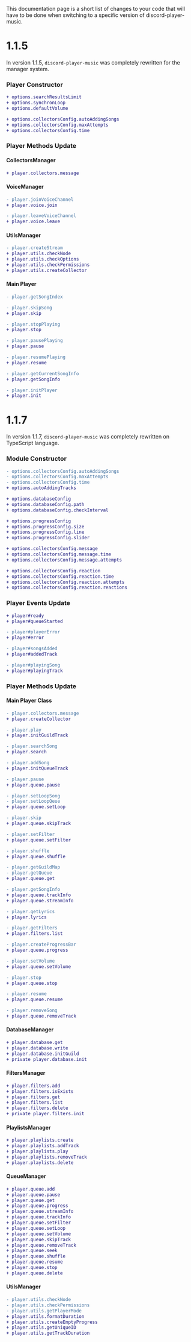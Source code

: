 This documentation page is a short list of changes to your code that will have to be done when switching to a specific version of discord-player-music.

# 1.1.5
In version 1.1.5, `discord-player-music` was completely rewritten for the manager system.

### Player Constructor

```diff
+ options.searchResultsLimit
+ options.synchronLoop
+ options.defaultVolume

+ options.collectorsConfig.autoAddingSongs
+ options.collectorsConfig.maxAttempts
+ options.collectorsConfig.time
```

### Player Methods Update
#### CollectorsManager

```diff
+ player.collectors.message
```

#### VoiceManager

```diff
- player.joinVoiceChannel
+ player.voice.join

- player.leaveVoiceChannel
+ player.voice.leave
```

#### UtilsManager

```diff
- player.createStream
+ player.utils.checkNode
+ player.utils.checkOptions
+ player.utils.checkPermissions
+ player.utils.createCollector
```

#### Main Player

```diff
- player.getSongIndex

- player.skipSong
+ player.skip

- player.stopPlaying
+ player.stop

- player.pausePlaying
+ player.pause

- player.resumePlaying
+ player.resume

- player.getCurrentSongInfo
+ player.getSongInfo

- player.initPlayer
+ player.init
```

# 1.1.7
In version 1.1.7, `discord-player-music` was completely rewritten on TypeScript language.

### Module Constructor

```diff
- options.collectorsConfig.autoAddingSongs
- options.collectorsConfig.maxAttempts
- options.collectorsConfig.time
+ options.autoAddingTracks

+ options.databaseConfig
+ options.databaseConfig.path
+ options.databaseConfig.checkInterval

+ options.progressConfig
+ options.progressConfig.size
+ options.progressConfig.line
+ options.progressConfig.slider

+ options.collectorsConfig.message
+ options.collectorsConfig.message.time
+ options.collectorsConfig.message.attempts

+ options.collectorsConfig.reaction
+ options.collectorsConfig.reaction.time
+ options.collectorsConfig.reaction.attempts
+ options.collectorsConfig.reaction.reactions
```

### Player Events Update

```diff
+ player#ready
+ player#queueStarted

- player#playerError
+ player#error

- player#songsAdded
+ player#addedTrack

- player#playingSong
+ player#playingTrack
```

### Player Methods Update

#### Main Player Class

```diff
- player.collectors.message
+ player.createCollector

- player.play
+ player.initGuildTrack

- player.searchSong
+ player.search

- player.addSong
+ player.initQueueTrack

- player.pause
+ player.queue.pause

- player.setLoopSong
- player.setLoopQeue
+ player.queue.setLoop

- player.skip
+ player.queue.skipTrack

- player.setFilter
+ player.queue.setFilter

- player.shuffle
+ player.queue.shuffle

- player.getGuildMap
- player.getQueue
+ player.queue.get

- player.getSongInfo
+ player.queue.trackInfo
+ player.queue.streamInfo

- player.getLyrics
+ player.lyrics

- player.getFilters
+ player.filters.list

- player.createProgressBar
+ player.queue.progress

- player.setVolume
+ player.queue.setVolume

- player.stop
+ player.queue.stop

- player.resume
+ player.queue.resume

- player.removeSong
+ player.queue.removeTrack
```

#### DatabaseManager

```diff
+ player.database.get
+ player.database.write
+ player.database.initGuild
+ private player.database.init
```

#### FiltersManager

```diff
+ player.filters.add
+ player.filters.isExists
+ player.filters.get
+ player.filters.list
+ player.filters.delete
+ private player.filters.init
```

#### PlaylistsManager

```diff
+ player.playlists.create
+ player.playlists.addTrack
+ player.playlists.play
+ player.playlists.removeTrack
+ player.playlists.delete
```

#### QueueManager

```diff
+ player.queue.add
+ player.queue.pause
+ player.queue.get
+ player.queue.progress
+ player.queue.streamInfo
+ player.queue.trackInfo
+ player.queue.setFilter
+ player.queue.setLoop
+ player.queue.setVolume
+ player.queue.skipTrack
+ player.queue.removeTrack
+ player.queue.seek
+ player.queue.shuffle
+ player.queue.resume
+ player.queue.stop
+ player.queue.delete
```

#### UtilsManager

```diff
- player.utils.checkNode
- player.utils.checkPermissions
- player.utils.getPlayerMode
+ player.utils.formatDuration
+ player.utils.createEmptyProgress
+ player.utils.getUniqueID
+ player.utils.getTrackDuration
```